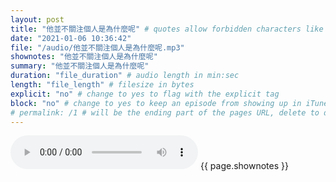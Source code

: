 ```yaml
---
layout: post
title: "他並不關注個人是為什麼呢" # quotes allow forbidden characters like the colon
date: "2021-01-06 10:36:42"
file: "/audio/他並不關注個人是為什麼呢.mp3"
shownotes: "他並不關注個人是為什麼呢"
summary: "他並不關注個人是為什麼呢"
duration: "file_duration" # audio length in min:sec
length: "file_length" # filesize in bytes
explicit: "no" # change to yes to flag with the explicit tag
block: "no" # change to yes to keep an episode from showing up in iTunes
# permalink: /1 # will be the ending part of the pages URL, delete to default to the title
---
```


<audio controls>
<source src="{{site.url}}{{site.baseurl}}{{ page.file }}" type="audio/x-mp3">
Your browser does not support the audio element.
</audio>
{{ page.shownotes }}
